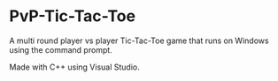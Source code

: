 # PvP-Tic-Tac-Toe

A multi round player vs player Tic-Tac-Toe game that runs on Windows using the command prompt. 

Made with C++ using Visual Studio.
